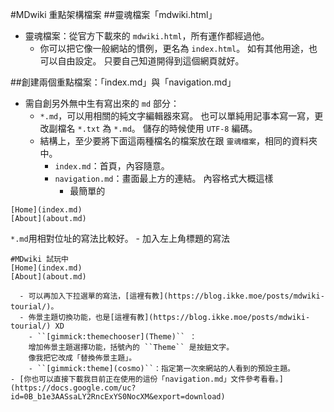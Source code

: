 #MDwiki 重點架構檔案
##靈魂檔案「mdwiki.html」
- 靈魂檔案：從官方下載來的 ``mdwiki.html``，所有運作都經過他。
  - 你可以把它像一般網站的慣例，更名為 ``index.html``。
如有其他用途，也可以自由設定。
只要自己知道開得到這個網頁就好。

##創建兩個重點檔案：「index.md」與「navigation.md」
- 需自創另外無中生有寫出來的 ``md`` 部分：
  - ``*.md``，可以用相關的純文字編輯器來寫。
也可以單純用記事本寫一寫，更改副檔名 ``*.txt`` 為 ``*.md``。
儲存的時候使用 ``UTF-8`` 編碼。
  - 結構上，至少要將下面這兩種檔名的檔案放在跟 ``靈魂檔案``，相同的資料夾中。
    - ``index.md``：首頁，內容隨意。
    - ``navigation.md``：畫面最上方的連結。
內容格式大概這樣
      - 最簡單的
```
[Home](index.md)
[About](about.md)
```
``*.md``用相對位址的寫法比較好。
      - 加入左上角標題的寫法
```
#MDwiki 試玩中
[Home](index.md)
[About](about.md)
```
      - 可以再加入下拉選單的寫法，[這裡有教](https://blog.ikke.moe/posts/mdwiki-tourial/)。
      - 佈景主題切換功能，也是[這裡有教](https://blog.ikke.moe/posts/mdwiki-tourial/) XD
        - ``[gimmick:themechooser](Theme)`` ：
        增加佈景主題選擇功能，括號內的 ``Theme`` 是按鈕文字。
        像我把它改成「替換佈景主題」。
        - ``[gimmick:theme](cosmo)``：指定第一次來網站的人看到的預設主題。
    - [你也可以直接下載我目前正在使用的這份「navigation.md」文件參考看看。](https://docs.google.com/uc?id=0B_b1e3AASsaLY2RncExYS0NocXM&export=download)
    